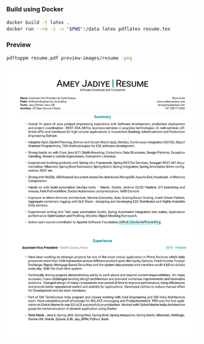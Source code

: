 

### Build using Docker

```sh
docker build -t latex .
docker run --rm -i -v "$PWD":/data latex pdflatex resume.tex
```

### Preview

```sh
pdftoppm resume.pdf preview-images/resume -png
```

![Resume Screenshot](preview-images/resume-1.png)